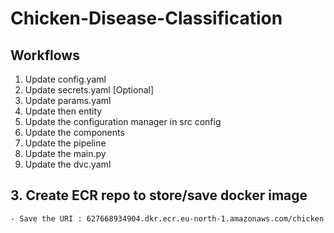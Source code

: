 # Chicken-Disease-Classification

## Workflows

1. Update config.yaml
2. Update secrets.yaml [Optional]
3. Update params.yaml
4. Update then entity
5. Update the configuration manager in src config
6. Update the components
7. Update the pipeline
8. Update the main.py
9. Update the dvc.yaml

## 3. Create ECR repo to store/save docker image
    - Save the URI : 627668934904.dkr.ecr.eu-north-1.amazonaws.com/chicken